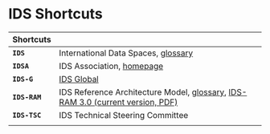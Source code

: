 # IDS Shortcuts

|**Shortcuts**||
|:---|:---|
|**`IDS`**     | International Data Spaces, [glossary](../glossary/README.md#international-data-spaces)
|**`IDSA`**    | IDS Association, [homepage](https://www.internationaldataspaces.org/)
|**`IDS-G`**   | [IDS Global](../README.md)
|**`IDS-RAM`** | IDS Reference Architecture Model, [glossary](../glossary/README.md#ids-ram-international-data-spaces-reference-architecture-model), [IDS-RAM 3.0 (current version, PDF)](https://www.internationaldataspaces.org/wp-content/uploads/2019/03/IDS-Reference-Architecture-Model-3.0.pdf)
|**`IDS-TSC`** | IDS Technical Steering Committee
|||